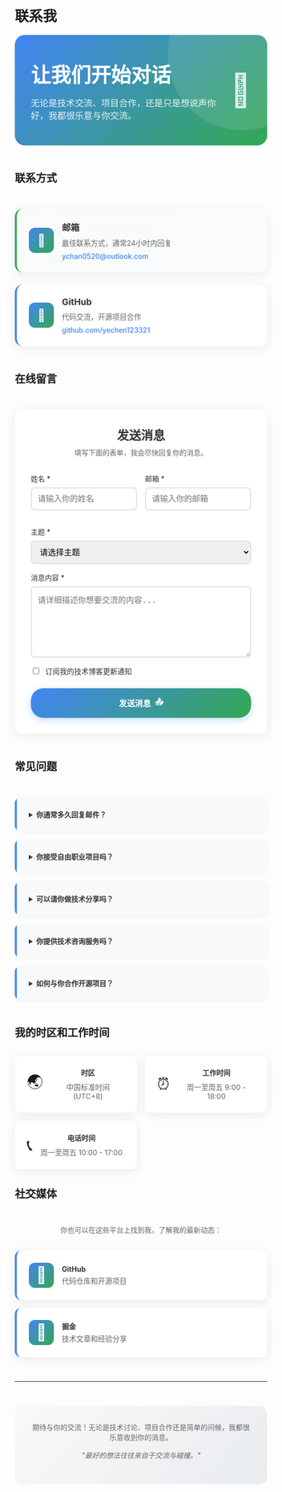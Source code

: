 # 联系我

<div class="contact-hero">
  <div class="contact-content">
    <h1>让我们开始对话</h1>
    <p>无论是技术交流、项目合作，还是只是想说声你好，我都很乐意与你交流。</p>
  </div>
  <div class="contact-illustration">
    <div class="contact-icon">💬</div>
  </div>
</div>

## 联系方式

<div class="contact-methods">

<div class="contact-card primary">
  <div class="contact-icon-wrapper">
    <div class="contact-method-icon">📧</div>
  </div>
  <div class="contact-info">
    <h3>邮箱</h3>
    <p>最佳联系方式，通常24小时内回复</p>
    <a href="https://ychan0520@outlook.com" 
    target="_blank" class="contact-link">ychan0520@outlook.com</a>
  </div>
</div>

<!-- <div class="contact-card">
  <div class="contact-icon-wrapper">
    <div class="contact-method-icon">💼</div>
  </div>
  <div class="contact-info">
    <h3>LinkedIn</h3>
    <p>专业网络，职业相关交流</p>
    <a href="https://linkedin.com/in/zhanglei" target="_blank" class="contact-link">linkedin.com/in/zhanglei</a>
  </div>
</div> -->

<div class="contact-card">
  <div class="contact-icon-wrapper">
    <div class="contact-method-icon">🐙</div>
  </div>
  <div class="contact-info">
    <h3>GitHub</h3>
    <p>代码交流，开源项目合作</p>
    <a href="https://github.com/yechen123321" target="_blank" class="contact-link">github.com/yechen123321</a>
  </div>
</div>

<!-- <div class="contact-card">
  <div class="contact-icon-wrapper">
    <div class="contact-method-icon">💬</div>
  </div>
  <div class="contact-info">
    <h3>微信</h3>
    <p>即时沟通，扫码添加好友</p>
    <span class="contact-link">c0405y20</span>
  </div>
</div> -->
</div>

## 在线留言

<div class="contact-form-section">
  <div class="form-intro">
    <h3>发送消息</h3>
    <p>填写下面的表单，我会尽快回复你的消息。</p>
  </div>
  
  <form class="contact-form" action="#" method="POST">
    <div class="form-row">
      <div class="form-group">
        <label for="name">姓名 *</label>
        <input type="text" id="name" name="name" required placeholder="请输入你的姓名">
      </div>
      <div class="form-group">
        <label for="email">邮箱 *</label>
        <input type="email" id="email" name="email" required placeholder="请输入你的邮箱">
      </div>
    </div>
    <div class="form-group">
      <label for="subject">主题 *</label>
      <select id="subject" name="subject" required>
        <option value="">请选择主题</option>
        <option value="技术交流">技术交流</option>
        <option value="项目合作">项目合作</option>
        <option value="工作机会">工作机会</option>
        <option value="咨询建议">咨询建议</option>
        <option value="其他">其他</option>
      </select>
    </div>
    <div class="form-group">
      <label for="message">消息内容 *</label>
      <textarea id="message" name="message" rows="6" required placeholder="请详细描述你想要交流的内容..."></textarea>
    </div>
    <div class="form-group checkbox-group">
      <label class="checkbox-label">
        <input type="checkbox" name="newsletter" value="1">
        <span class="checkmark"></span>
        订阅我的技术博客更新通知
      </label>
    </div>
    <button type="submit" class="submit-btn">
      <span>发送消息</span>
      <div class="btn-icon">📤</div>
    </button>
  </form>
</div>

## 常见问题

<div class="faq-section">

<details class="faq-item">
  <summary>你通常多久回复邮件？</summary>
  <div class="faq-content">
    <p>我通常在24小时内回复邮件。如果是工作日，回复时间会更快，通常在几个小时内。如果是紧急事务，建议通过电话联系。</p>
  </div>
</details>

<details class="faq-item">
  <summary>你接受自由职业项目吗？</summary>
  <div class="faq-content">
    <p>是的，我会根据项目的复杂度、时间安排和个人兴趣来考虑自由职业项目。欢迎通过邮件详细描述你的项目需求。</p>
  </div>
</details>

<details class="faq-item">
  <summary>可以请你做技术分享吗？</summary>
  <div class="faq-content">
    <p>我很乐意参与技术分享活动，包括会议演讲、工作坊、播客等。请提前至少2周联系我，并提供活动的详细信息。</p>
  </div>
</details>

<details class="faq-item">
  <summary>你提供技术咨询服务吗？</summary>
  <div class="faq-content">
    <p>是的，我提供前端架构、技术选型、代码审查等方面的咨询服务。具体的服务内容和费用可以通过邮件详细讨论。</p>
  </div>
</details>

<details class="faq-item">
  <summary>如何与你合作开源项目？</summary>
  <div class="faq-content">
    <p>欢迎在GitHub上关注我的项目，提交Issue或Pull Request。对于新的合作项目，可以通过邮件联系我讨论具体的合作方式。</p>
  </div>
</details>

</div>

## 我的时区和工作时间

<div class="timezone-info">
  <div class="timezone-card">
    <div class="timezone-icon">🌏</div>
    <div class="timezone-details">
      <h4>时区</h4>
      <p>中国标准时间 (UTC+8)</p>
    </div>
  </div>
  
  <div class="timezone-card">
    <div class="timezone-icon">⏰</div>
    <div class="timezone-details">
      <h4>工作时间</h4>
      <p>周一至周五 9:00 - 18:00</p>
    </div>
  </div>
  
  <div class="timezone-card">
    <div class="timezone-icon">📞</div>
    <div class="timezone-details">
      <h4>电话时间</h4>
      <p>周一至周五 10:00 - 17:00</p>
    </div>
  </div>
</div>

## 社交媒体

<div class="social-section">
  <p>你也可以在这些平台上找到我，了解我的最新动态：</p>
  
  <div class="social-grid">
    <a href="https://github.com/yechen123321" target="_blank" class="social-item github">
      <div class="social-icon">🐙</div>
      <div class="social-info">
        <h4>GitHub</h4>
        <p>代码仓库和开源项目</p>
      </div>
    </a>
    <!-- <a href="https://twitter.com/zhanglei_dev" target="_blank" class="social-item twitter">
      <div class="social-icon">🐦</div>
      <div class="social-info">
        <h4>Twitter</h4>
        <p>技术动态和思考分享</p>
      </div>
    </a> -->
    <!-- <a href="https://linkedin.com/in/zhanglei" target="_blank" class="social-item linkedin">
      <div class="social-icon">💼</div>
      <div class="social-info">
        <h4>LinkedIn</h4>
        <p>职业网络和行业交流</p>
      </div>
    </a> -->
    <a href="https://juejin.cn/user/200555310356555" target="_blank" class="social-item juejin">
      <div class="social-icon">💎</div>
      <div class="social-info">
        <h4>掘金</h4>
        <p>技术文章和经验分享</p>
      </div>
    </a>
  </div>
</div>

---

<div class="contact-footer">
  <p>期待与你的交流！无论是技术讨论、项目合作还是简单的问候，我都很乐意收到你的消息。</p>
  <p class="contact-quote">"最好的想法往往来自于交流与碰撞。"</p>
</div>

<style scoped>
.contact-hero {
  background: linear-gradient(135deg, #4285f4 0%, #34a853 100%);
  color: white;
  border-radius: 20px;
  padding: 3rem 2rem;
  margin-bottom: 3rem;
  display: flex;
  align-items: center;
  justify-content: space-between;
  position: relative;
  overflow: hidden;
}

.contact-hero::before {
  content: '';
  position: absolute;
  top: -50%;
  right: -20%;
  width: 300px;
  height: 300px;
  background: rgba(255, 255, 255, 0.1);
  border-radius: 50%;
}

.contact-content {
  flex: 1;
  z-index: 1;
}

.contact-content h1 {
  margin: 0 0 1rem 0;
  font-size: 2.5rem;
  font-weight: 700;
}

.contact-content p {
  margin: 0;
  font-size: 1.1rem;
  opacity: 0.9;
}

.contact-illustration {
  z-index: 1;
}

.contact-hero .contact-icon {
  font-size: 4rem;
  opacity: 0.8;
}

.contact-methods {
  display: grid;
  grid-template-columns: repeat(auto-fit, minmax(300px, 1fr));
  gap: 1.5rem;
  margin: 3rem 0;
}

.contact-card {
  background: white;
  padding: 1.5rem;
  border-radius: 16px;
  box-shadow: 0 4px 20px rgba(0, 0, 0, 0.08);
  transition: all 0.3s ease;
  border-left: 4px solid #4285f4;
  display: flex;
  align-items: center;
  gap: 1rem;
}

.contact-card.primary {
  border-left-color: #34a853;
  background: linear-gradient(135deg, rgba(52, 168, 83, 0.02) 0%, rgba(66, 133, 244, 0.02) 100%);
}

.contact-card:hover {
  transform: translateY(-4px);
  box-shadow: 0 8px 32px rgba(66, 133, 244, 0.15);
}

.contact-icon-wrapper {
  flex-shrink: 0;
}

.contact-method-icon {
  width: 50px;
  height: 50px;
  background: linear-gradient(135deg, #4285f4 0%, #34a853 100%);
  border-radius: 12px;
  display: flex;
  align-items: center;
  justify-content: center;
  font-size: 1.5rem;
  color: white;
}

.contact-info h3 {
  margin: 0 0 0.5rem 0;
  color: #333;
  font-size: 1.1rem;
}

.contact-info p {
  margin: 0 0 0.5rem 0;
  color: #666;
  font-size: 0.9rem;
}

.contact-link {
  color: #4285f4;
  text-decoration: none;
  font-weight: 500;
  transition: color 0.3s ease;
}

.contact-link:hover {
  color: #3367d6;
}

.contact-form-section {
  background: white;
  padding: 2rem;
  border-radius: 16px;
  box-shadow: 0 4px 20px rgba(0, 0, 0, 0.08);
  margin: 3rem 0;
}

.form-intro {
  margin-bottom: 2rem;
  text-align: center;
}

.form-intro h3 {
  margin: 0 0 0.5rem 0;
  color: #333;
  font-size: 1.5rem;
}

.form-intro p {
  margin: 0;
  color: #666;
}

.contact-form {
  max-width: 600px;
  margin: 0 auto;
}

.form-row {
  display: grid;
  grid-template-columns: 1fr 1fr;
  gap: 1rem;
  margin-bottom: 1rem;
}

.form-group {
  margin-bottom: 1rem;
}

.form-group label {
  display: block;
  margin-bottom: 0.5rem;
  color: #333;
  font-weight: 500;
}

.form-group input,
.form-group select,
.form-group textarea {
  width: 100%;
  padding: 0.75rem;
  border: 2px solid #e0e0e0;
  border-radius: 8px;
  font-size: 1rem;
  transition: border-color 0.3s ease;
  box-sizing: border-box;
}

.form-group input:focus,
.form-group select:focus,
.form-group textarea:focus {
  outline: none;
  border-color: #4285f4;
}

.form-group textarea {
  resize: vertical;
  min-height: 120px;
}

.checkbox-group {
  display: flex;
  align-items: center;
}

.checkbox-label {
  display: flex;
  align-items: center;
  cursor: pointer;
  font-size: 0.9rem;
  color: #666;
}

.checkbox-label input[type="checkbox"] {
  width: auto;
  margin-right: 0.5rem;
}

.submit-btn {
  background: linear-gradient(135deg, #4285f4 0%, #34a853 100%);
  color: white;
  border: none;
  padding: 1rem 2rem;
  border-radius: 25px;
  font-size: 1rem;
  font-weight: 600;
  cursor: pointer;
  transition: all 0.3s ease;
  display: flex;
  align-items: center;
  justify-content: center;
  gap: 0.5rem;
  width: 100%;
  box-shadow: 0 4px 15px rgba(66, 133, 244, 0.3);
}

.submit-btn:hover {
  transform: translateY(-2px);
  box-shadow: 0 8px 25px rgba(66, 133, 244, 0.4);
}

.faq-section {
  margin: 3rem 0;
}

.faq-item {
  background: white;
  border-radius: 12px;
  margin-bottom: 1rem;
  box-shadow: 0 2px 8px rgba(0, 0, 0, 0.05);
  overflow: hidden;
}

.faq-item summary {
  padding: 1.5rem;
  cursor: pointer;
  font-weight: 600;
  color: #333;
  background: #f8f9fa;
  border-left: 4px solid #4285f4;
  transition: background 0.3s ease;
}

.faq-item summary:hover {
  background: #e9ecef;
}

.faq-content {
  padding: 1.5rem;
  border-top: 1px solid #e0e0e0;
}

.faq-content p {
  margin: 0;
  color: #666;
  line-height: 1.6;
}

.timezone-info {
  display: grid;
  grid-template-columns: repeat(auto-fit, minmax(200px, 1fr));
  gap: 1rem;
  margin: 2rem 0;
}

.timezone-card {
  background: white;
  padding: 1.5rem;
  border-radius: 12px;
  box-shadow: 0 4px 20px rgba(0, 0, 0, 0.08);
  display: flex;
  align-items: center;
  gap: 1rem;
  text-align: center;
}

.timezone-icon {
  font-size: 2rem;
}

.timezone-details h4 {
  margin: 0 0 0.5rem 0;
  color: #333;
}

.timezone-details p {
  margin: 0;
  color: #666;
  font-size: 0.9rem;
}

.social-section {
  margin: 3rem 0;
}

.social-section > p {
  text-align: center;
  color: #666;
  margin-bottom: 2rem;
}

.social-grid {
  display: grid;
  grid-template-columns: repeat(auto-fit, minmax(250px, 1fr));
  gap: 1rem;
}

.social-item {
  background: white;
  padding: 1.5rem;
  border-radius: 12px;
  box-shadow: 0 4px 20px rgba(0, 0, 0, 0.08);
  text-decoration: none;
  color: inherit;
  transition: all 0.3s ease;
  display: flex;
  align-items: center;
  gap: 1rem;
  border-left: 4px solid #4285f4;
}

.social-item:hover {
  transform: translateY(-4px);
  box-shadow: 0 8px 32px rgba(66, 133, 244, 0.15);
}

.social-icon {
  font-size: 2rem;
  width: 50px;
  height: 50px;
  display: flex;
  align-items: center;
  justify-content: center;
  background: linear-gradient(135deg, #4285f4 0%, #34a853 100%);
  border-radius: 12px;
  color: white;
}

.social-info h4 {
  margin: 0 0 0.25rem 0;
  color: #333;
}

.social-info p {
  margin: 0;
  color: #666;
  font-size: 0.9rem;
}

.contact-footer {
  text-align: center;
  margin: 3rem 0;
  padding: 2rem;
  background: linear-gradient(135deg, #f8f9fa 0%, #e9ecef 100%);
  border-radius: 16px;
}

.contact-footer p {
  margin: 0 0 1rem 0;
  color: #666;
}

.contact-quote {
  font-style: italic;
  color: #4285f4;
  font-weight: 500;
}

@media (max-width: 768px) {
  .contact-hero {
    flex-direction: column;
    text-align: center;
    gap: 1rem;
  }
  
  .contact-content h1 {
    font-size: 2rem;
  }
  
  .contact-methods {
    grid-template-columns: 1fr;
  }
  
  .form-row {
    grid-template-columns: 1fr;
  }
  
  .timezone-info {
    grid-template-columns: 1fr;
  }
  
  .social-grid {
    grid-template-columns: 1fr;
  }
  
  .contact-card {
    flex-direction: column;
    text-align: center;
  }
}
</style>
